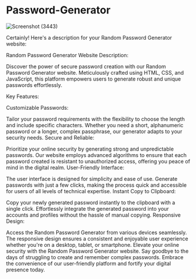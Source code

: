 # Password-Generator

![Screenshot (3443)](https://github.com/farhan-sheikh29/Password-Generator/assets/109412888/09e09204-a0e4-4111-a01f-3ec4d5928ba6)



Certainly! Here's a description for your Random Password Generator website:

Random Password Generator Website Description:

Discover the power of secure password creation with our Random Password Generator website. Meticulously crafted using HTML, CSS, and JavaScript, this platform empowers users to generate robust and unique passwords effortlessly.

Key Features:

Customizable Passwords:

Tailor your password requirements with the flexibility to choose the length and include specific characters. Whether you need a short, alphanumeric password or a longer, complex passphrase, our generator adapts to your security needs.
Secure and Reliable:

Prioritize your online security by generating strong and unpredictable passwords. Our website employs advanced algorithms to ensure that each password created is resistant to unauthorized access, offering you peace of mind in the digital realm.
User-Friendly Interface:

The user interface is designed for simplicity and ease of use. Generate passwords with just a few clicks, making the process quick and accessible for users of all levels of technical expertise.
Instant Copy to Clipboard:

Copy your newly generated password instantly to the clipboard with a single click. Effortlessly integrate the generated password into your accounts and profiles without the hassle of manual copying.
Responsive Design:

Access the Random Password Generator from various devices seamlessly. The responsive design ensures a consistent and enjoyable user experience whether you're on a desktop, tablet, or smartphone.
Elevate your online security with the Random Password Generator website. Say goodbye to the days of struggling to create and remember complex passwords. Embrace the convenience of our user-friendly platform and fortify your digital presence today.
